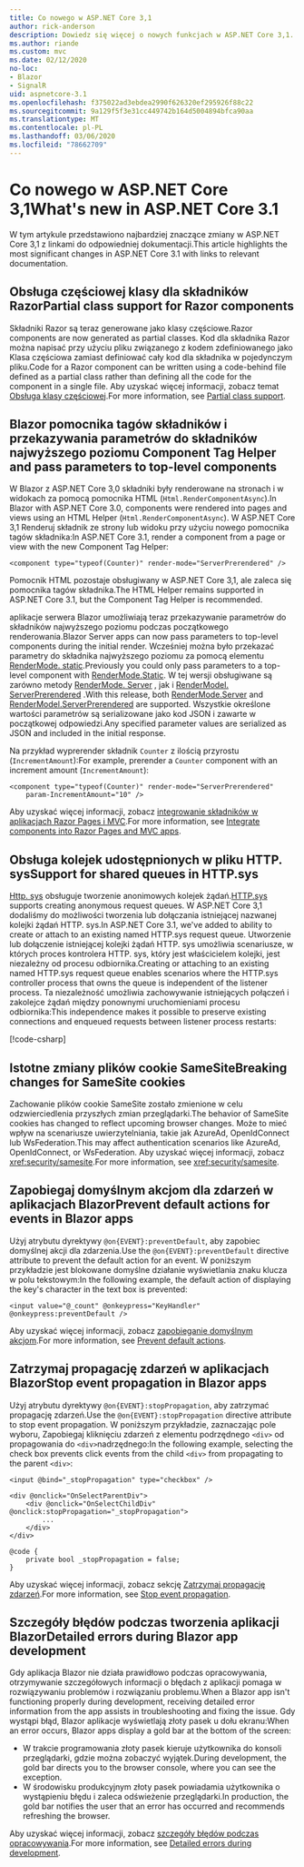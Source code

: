 ```yaml
---
title: Co nowego w ASP.NET Core 3,1
author: rick-anderson
description: Dowiedz się więcej o nowych funkcjach w ASP.NET Core 3,1.
ms.author: riande
ms.custom: mvc
ms.date: 02/12/2020
no-loc:
- Blazor
- SignalR
uid: aspnetcore-3.1
ms.openlocfilehash: f375022ad3ebdea2990f626320ef295926f88c22
ms.sourcegitcommit: 9a129f5f3e31cc449742b164d5004894bfca90aa
ms.translationtype: MT
ms.contentlocale: pl-PL
ms.lasthandoff: 03/06/2020
ms.locfileid: "78662709"
---
```

# <a name="whats-new-in-aspnet-core-31"></a><span data-ttu-id="f5470-103">Co nowego w ASP.NET Core 3,1</span><span class="sxs-lookup"><span data-stu-id="f5470-103">What's new in ASP.NET Core 3.1</span></span>

<span data-ttu-id="f5470-104">W tym artykule przedstawiono najbardziej znaczące zmiany w ASP.NET Core 3,1 z linkami do odpowiedniej dokumentacji.</span><span class="sxs-lookup"><span data-stu-id="f5470-104">This article highlights the most significant changes in ASP.NET Core 3.1 with links to relevant documentation.</span></span>

## <a name="partial-class-support-for-razor-components"></a><span data-ttu-id="f5470-105">Obsługa częściowej klasy dla składników Razor</span><span class="sxs-lookup"><span data-stu-id="f5470-105">Partial class support for Razor components</span></span>

<span data-ttu-id="f5470-106">Składniki Razor są teraz generowane jako klasy częściowe.</span><span class="sxs-lookup"><span data-stu-id="f5470-106">Razor components are now generated as partial classes.</span></span> <span data-ttu-id="f5470-107">Kod dla składnika Razor można napisać przy użyciu pliku związanego z kodem zdefiniowanego jako Klasa częściowa zamiast definiować cały kod dla składnika w pojedynczym pliku.</span><span class="sxs-lookup"><span data-stu-id="f5470-107">Code for a Razor component can be written using a code-behind file defined as a partial class rather than defining all the code for the component in a single file.</span></span> <span data-ttu-id="f5470-108">Aby uzyskać więcej informacji, zobacz temat [Obsługa klasy częściowej](xref:blazor/components#partial-class-support).</span><span class="sxs-lookup"><span data-stu-id="f5470-108">For more information, see [Partial class support](xref:blazor/components#partial-class-support).</span></span>

## <a name="opno-locblazor-component-tag-helper-and-pass-parameters-to-top-level-components"></a>Blazor<span data-ttu-id="f5470-109"> pomocnika tagów składników i przekazywania parametrów do składników najwyższego poziomu</span><span class="sxs-lookup"><span data-stu-id="f5470-109"> Component Tag Helper and pass parameters to top-level components</span></span>

<span data-ttu-id="f5470-110">W Blazor z ASP.NET Core 3,0 składniki były renderowane na stronach i w widokach za pomocą pomocnika HTML (`Html.RenderComponentAsync`).</span><span class="sxs-lookup"><span data-stu-id="f5470-110">In Blazor with ASP.NET Core 3.0, components were rendered into pages and views using an HTML Helper (`Html.RenderComponentAsync`).</span></span> <span data-ttu-id="f5470-111">W ASP.NET Core 3,1 Renderuj składnik ze strony lub widoku przy użyciu nowego pomocnika tagów składnika:</span><span class="sxs-lookup"><span data-stu-id="f5470-111">In ASP.NET Core 3.1, render a component from a page or view with the new Component Tag Helper:</span></span>

```cshtml
<component type="typeof(Counter)" render-mode="ServerPrerendered" />
```

<span data-ttu-id="f5470-112">Pomocnik HTML pozostaje obsługiwany w ASP.NET Core 3,1, ale zaleca się pomocnika tagów składnika.</span><span class="sxs-lookup"><span data-stu-id="f5470-112">The HTML Helper remains supported in ASP.NET Core 3.1, but the Component Tag Helper is recommended.</span></span>

<span data-ttu-id="f5470-113">aplikacje serwera Blazor umożliwiają teraz przekazywanie parametrów do składników najwyższego poziomu podczas początkowego renderowania.</span><span class="sxs-lookup"><span data-stu-id="f5470-113">Blazor Server apps can now pass parameters to top-level components during the initial render.</span></span> <span data-ttu-id="f5470-114">Wcześniej można było przekazać parametry do składnika najwyższego poziomu za pomocą elementu [RenderMode. static](xref:Microsoft.AspNetCore.Mvc.Rendering.RenderMode.Static).</span><span class="sxs-lookup"><span data-stu-id="f5470-114">Previously you could only pass parameters to a top-level component with [RenderMode.Static](xref:Microsoft.AspNetCore.Mvc.Rendering.RenderMode.Static).</span></span> <span data-ttu-id="f5470-115">W tej wersji obsługiwane są zarówno metody [RenderMode. Server](xref:Microsoft.AspNetCore.Mvc.Rendering.RenderMode.Server) , jak i [RenderModel. ServerPrerendered](xref:Microsoft.AspNetCore.Mvc.Rendering.RenderMode.ServerPrerendered) .</span><span class="sxs-lookup"><span data-stu-id="f5470-115">With this release, both [RenderMode.Server](xref:Microsoft.AspNetCore.Mvc.Rendering.RenderMode.Server) and [RenderModel.ServerPrerendered](xref:Microsoft.AspNetCore.Mvc.Rendering.RenderMode.ServerPrerendered) are supported.</span></span> <span data-ttu-id="f5470-116">Wszystkie określone wartości parametrów są serializowane jako kod JSON i zawarte w początkowej odpowiedzi.</span><span class="sxs-lookup"><span data-stu-id="f5470-116">Any specified parameter values are serialized as JSON and included in the initial response.</span></span>

<span data-ttu-id="f5470-117">Na przykład wyprerender składnik `Counter` z ilością przyrostu (`IncrementAmount`):</span><span class="sxs-lookup"><span data-stu-id="f5470-117">For example, prerender a `Counter` component with an increment amount (`IncrementAmount`):</span></span>

```cshtml
<component type="typeof(Counter)" render-mode="ServerPrerendered" 
    param-IncrementAmount="10" />
```

<span data-ttu-id="f5470-118">Aby uzyskać więcej informacji, zobacz [integrowanie składników w aplikacjach Razor Pages i MVC](xref:blazor/integrate-components).</span><span class="sxs-lookup"><span data-stu-id="f5470-118">For more information, see [Integrate components into Razor Pages and MVC apps](xref:blazor/integrate-components).</span></span>

## <a name="support-for-shared-queues-in-httpsys"></a><span data-ttu-id="f5470-119">Obsługa kolejek udostępnionych w pliku HTTP. sys</span><span class="sxs-lookup"><span data-stu-id="f5470-119">Support for shared queues in HTTP.sys</span></span>

<span data-ttu-id="f5470-120">[Http. sys](xref:fundamentals/servers/httpsys) obsługuje tworzenie anonimowych kolejek żądań.</span><span class="sxs-lookup"><span data-stu-id="f5470-120">[HTTP.sys](xref:fundamentals/servers/httpsys) supports creating anonymous request queues.</span></span> <span data-ttu-id="f5470-121">W ASP.NET Core 3,1 dodaliśmy do możliwości tworzenia lub dołączania istniejącej nazwanej kolejki żądań HTTP. sys.</span><span class="sxs-lookup"><span data-stu-id="f5470-121">In ASP.NET Core 3.1, we've added to ability to create or attach to an existing named HTTP.sys request queue.</span></span> <span data-ttu-id="f5470-122">Utworzenie lub dołączenie istniejącej kolejki żądań HTTP. sys umożliwia scenariusze, w których proces kontrolera HTTP. sys, który jest właścicielem kolejki, jest niezależny od procesu odbiornika.</span><span class="sxs-lookup"><span data-stu-id="f5470-122">Creating or attaching to an existing named HTTP.sys request queue enables scenarios where the HTTP.sys controller process that owns the queue is independent of the listener process.</span></span> <span data-ttu-id="f5470-123">Ta niezależność umożliwia zachowywanie istniejących połączeń i zakolejce żądań między ponownymi uruchomieniami procesu odbiornika:</span><span class="sxs-lookup"><span data-stu-id="f5470-123">This independence makes it possible to preserve existing connections and enqueued requests between listener process restarts:</span></span>

[!code-csharp[](sample/Program.cs?name=snippet)]

## <a name="breaking-changes-for-samesite-cookies"></a><span data-ttu-id="f5470-124">Istotne zmiany plików cookie SameSite</span><span class="sxs-lookup"><span data-stu-id="f5470-124">Breaking changes for SameSite cookies</span></span>

<span data-ttu-id="f5470-125">Zachowanie plików cookie SameSite zostało zmienione w celu odzwierciedlenia przyszłych zmian przeglądarki.</span><span class="sxs-lookup"><span data-stu-id="f5470-125">The behavior of SameSite cookies has changed to reflect upcoming browser changes.</span></span> <span data-ttu-id="f5470-126">Może to mieć wpływ na scenariusze uwierzytelniania, takie jak AzureAd, OpenIdConnect lub WsFederation.</span><span class="sxs-lookup"><span data-stu-id="f5470-126">This may affect authentication scenarios like AzureAd, OpenIdConnect, or WsFederation.</span></span> <span data-ttu-id="f5470-127">Aby uzyskać więcej informacji, zobacz <xref:security/samesite>.</span><span class="sxs-lookup"><span data-stu-id="f5470-127">For more information, see <xref:security/samesite>.</span></span>

## <a name="prevent-default-actions-for-events-in-opno-locblazor-apps"></a><span data-ttu-id="f5470-128">Zapobiegaj domyślnym akcjom dla zdarzeń w aplikacjach Blazor</span><span class="sxs-lookup"><span data-stu-id="f5470-128">Prevent default actions for events in Blazor apps</span></span>

<span data-ttu-id="f5470-129">Użyj atrybutu dyrektywy `@on{EVENT}:preventDefault`, aby zapobiec domyślnej akcji dla zdarzenia.</span><span class="sxs-lookup"><span data-stu-id="f5470-129">Use the `@on{EVENT}:preventDefault` directive attribute to prevent the default action for an event.</span></span> <span data-ttu-id="f5470-130">W poniższym przykładzie jest blokowane domyślne działanie wyświetlania znaku klucza w polu tekstowym:</span><span class="sxs-lookup"><span data-stu-id="f5470-130">In the following example, the default action of displaying the key's character in the text box is prevented:</span></span>

```razor
<input value="@_count" @onkeypress="KeyHandler" @onkeypress:preventDefault />
```

<span data-ttu-id="f5470-131">Aby uzyskać więcej informacji, zobacz [zapobieganie domyślnym akcjom](xref:blazor/event-handling#prevent-default-actions).</span><span class="sxs-lookup"><span data-stu-id="f5470-131">For more information, see [Prevent default actions](xref:blazor/event-handling#prevent-default-actions).</span></span>

## <a name="stop-event-propagation-in-opno-locblazor-apps"></a><span data-ttu-id="f5470-132">Zatrzymaj propagację zdarzeń w aplikacjach Blazor</span><span class="sxs-lookup"><span data-stu-id="f5470-132">Stop event propagation in Blazor apps</span></span>

<span data-ttu-id="f5470-133">Użyj atrybutu dyrektywy `@on{EVENT}:stopPropagation`, aby zatrzymać propagację zdarzeń.</span><span class="sxs-lookup"><span data-stu-id="f5470-133">Use the `@on{EVENT}:stopPropagation` directive attribute to stop event propagation.</span></span> <span data-ttu-id="f5470-134">W poniższym przykładzie, zaznaczając pole wyboru, Zapobiegaj kliknięciu zdarzeń z elementu podrzędnego `<div>` od propagowania do `<div>`nadrzędnego:</span><span class="sxs-lookup"><span data-stu-id="f5470-134">In the following example, selecting the check box prevents click events from the child `<div>` from propagating to the parent `<div>`:</span></span>

```razor
<input @bind="_stopPropagation" type="checkbox" />

<div @onclick="OnSelectParentDiv">
    <div @onclick="OnSelectChildDiv" @onclick:stopPropagation="_stopPropagation">
        ...
    </div>
</div>

@code {
    private bool _stopPropagation = false;
}
```

<span data-ttu-id="f5470-135">Aby uzyskać więcej informacji, zobacz sekcję [Zatrzymaj propagację zdarzeń](xref:blazor/event-handling#stop-event-propagation).</span><span class="sxs-lookup"><span data-stu-id="f5470-135">For more information, see [Stop event propagation](xref:blazor/event-handling#stop-event-propagation).</span></span>

## <a name="detailed-errors-during-opno-locblazor-app-development"></a><span data-ttu-id="f5470-136">Szczegóły błędów podczas tworzenia aplikacji Blazor</span><span class="sxs-lookup"><span data-stu-id="f5470-136">Detailed errors during Blazor app development</span></span>

<span data-ttu-id="f5470-137">Gdy aplikacja Blazor nie działa prawidłowo podczas opracowywania, otrzymywanie szczegółowych informacji o błędach z aplikacji pomaga w rozwiązywaniu problemów i rozwiązaniu problemu.</span><span class="sxs-lookup"><span data-stu-id="f5470-137">When a Blazor app isn't functioning properly during development, receiving detailed error information from the app assists in troubleshooting and fixing the issue.</span></span> <span data-ttu-id="f5470-138">Gdy wystąpi błąd, Blazor aplikacje wyświetlają złoty pasek u dołu ekranu:</span><span class="sxs-lookup"><span data-stu-id="f5470-138">When an error occurs, Blazor apps display a gold bar at the bottom of the screen:</span></span>

* <span data-ttu-id="f5470-139">W trakcie programowania złoty pasek kieruje użytkownika do konsoli przeglądarki, gdzie można zobaczyć wyjątek.</span><span class="sxs-lookup"><span data-stu-id="f5470-139">During development, the gold bar directs you to the browser console, where you can see the exception.</span></span>
* <span data-ttu-id="f5470-140">W środowisku produkcyjnym złoty pasek powiadamia użytkownika o wystąpieniu błędu i zaleca odświeżenie przeglądarki.</span><span class="sxs-lookup"><span data-stu-id="f5470-140">In production, the gold bar notifies the user that an error has occurred and recommends refreshing the browser.</span></span>

<span data-ttu-id="f5470-141">Aby uzyskać więcej informacji, zobacz [szczegóły błędów podczas opracowywania](xref:blazor/handle-errors#detailed-errors-during-development).</span><span class="sxs-lookup"><span data-stu-id="f5470-141">For more information, see [Detailed errors during development](xref:blazor/handle-errors#detailed-errors-during-development).</span></span>
